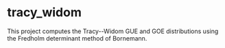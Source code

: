 # tracy_widom
This project computes the Tracy--Widom  GUE and GOE distributions using the Fredholm determinant method of Bornemann.

